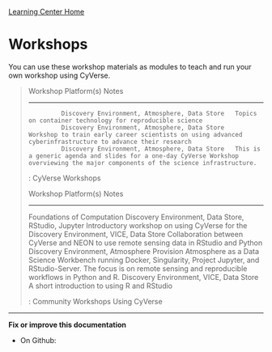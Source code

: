 
[Learning Center Home](http://learning.cyverse.org/)

# Workshops

You can use these workshop materials as modules to teach and run your
own workshop using CyVerse.

>   Workshop   Platform(s)                                     Notes
>   ---------- ----------------------------------------------- ------------------------------------------------------------------------------------------------------------------------------------
>              Discovery Environment, Atmosphere, Data Store   Topics on container technology for reproducible science
>              Discovery Environment, Atmosphere, Data Store   Workshop to train early career scientists on using advanced cyberinfrastructure to advance their research
>              Discovery Environment, Atmosphere, Data Store   This is a generic agenda and slides for a one-day CyVerse Workshop overviewing the major components of the science infrastructure.
>
>   : CyVerse Workshops
>
>   Workshop                     Platform(s)                                           Notes
>   ---------------------------- ----------------------------------------------------- -----------------------------------------------------------------------------------------------------------------------------------------------------------------------------------------------
>   Foundations of Computation   Discovery Environment, Data Store, RStudio, Jupyter   Introductory workshop on using CyVerse for the
>                                Discovery Environment, VICE, Data Store               Collaboration between CyVerse and NEON to use remote sensing data in RStudio and Python
>                                Discovery Environment, Atmosphere                     Provision Atmosphere as a Data Science Workbench running Docker, Singularity, Project Jupyter, and RStudio-Server. The focus is on remote sensing and reproducible workflows in Python and R.
>                                Discovery Environment, VICE, Data Store               A short introduction to using R and RStudio
>
>   : Community Workshops Using CyVerse

------------------------------------------------------------------------

**Fix or improve this documentation**

-   On Github:
